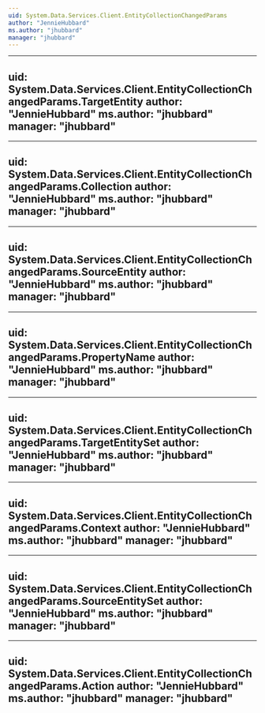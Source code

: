 ```yaml
---
uid: System.Data.Services.Client.EntityCollectionChangedParams
author: "JennieHubbard"
ms.author: "jhubbard"
manager: "jhubbard"
---
```


---
uid: System.Data.Services.Client.EntityCollectionChangedParams.TargetEntity
author: "JennieHubbard"
ms.author: "jhubbard"
manager: "jhubbard"
---

---
uid: System.Data.Services.Client.EntityCollectionChangedParams.Collection
author: "JennieHubbard"
ms.author: "jhubbard"
manager: "jhubbard"
---

---
uid: System.Data.Services.Client.EntityCollectionChangedParams.SourceEntity
author: "JennieHubbard"
ms.author: "jhubbard"
manager: "jhubbard"
---

---
uid: System.Data.Services.Client.EntityCollectionChangedParams.PropertyName
author: "JennieHubbard"
ms.author: "jhubbard"
manager: "jhubbard"
---

---
uid: System.Data.Services.Client.EntityCollectionChangedParams.TargetEntitySet
author: "JennieHubbard"
ms.author: "jhubbard"
manager: "jhubbard"
---

---
uid: System.Data.Services.Client.EntityCollectionChangedParams.Context
author: "JennieHubbard"
ms.author: "jhubbard"
manager: "jhubbard"
---

---
uid: System.Data.Services.Client.EntityCollectionChangedParams.SourceEntitySet
author: "JennieHubbard"
ms.author: "jhubbard"
manager: "jhubbard"
---

---
uid: System.Data.Services.Client.EntityCollectionChangedParams.Action
author: "JennieHubbard"
ms.author: "jhubbard"
manager: "jhubbard"
---
